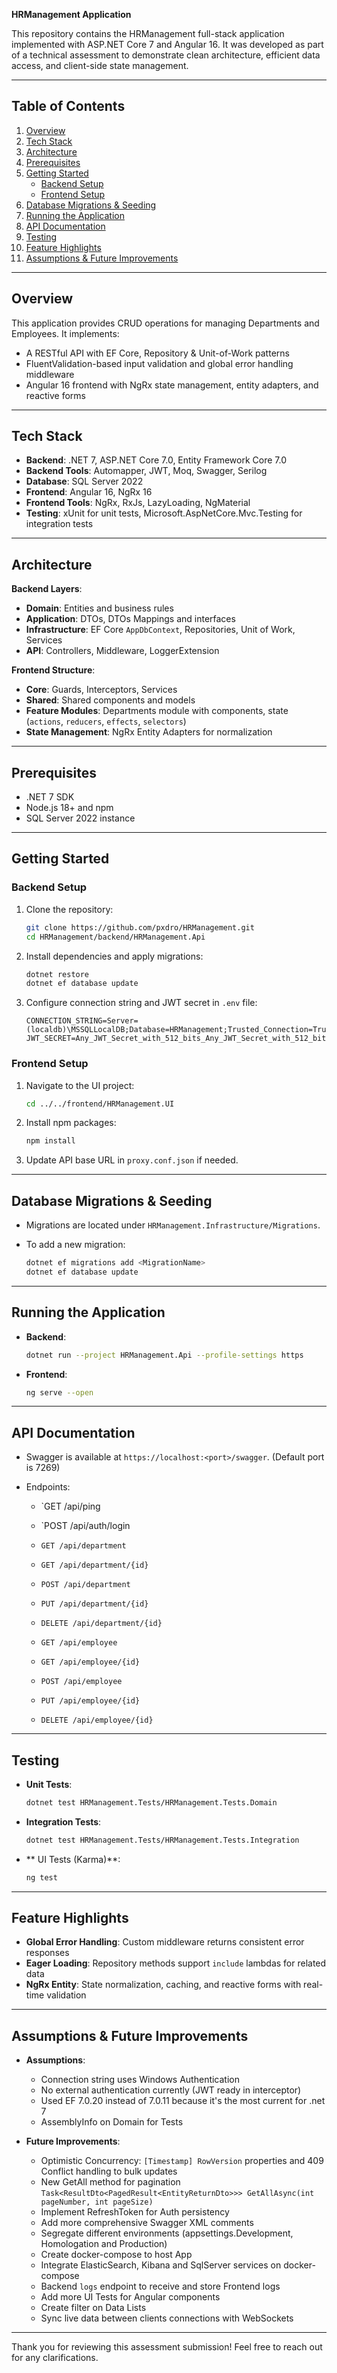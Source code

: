 **HRManagement Application**

This repository contains the HRManagement full-stack application implemented with ASP.NET Core 7 and Angular 16.
It was developed as part of a technical assessment to demonstrate clean architecture, efficient data access, and client-side state management.

---

## Table of Contents

1. [Overview](#overview)
2. [Tech Stack](#tech-stack)
3. [Architecture](#architecture)
4. [Prerequisites](#prerequisites)
5. [Getting Started](#getting-started)
   * [Backend Setup](#backend-setup)
   * [Frontend Setup](#frontend-setup)
6. [Database Migrations & Seeding](#database-migrations--seeding)
7. [Running the Application](#running-the-application)
8. [API Documentation](#api-documentation)
9. [Testing](#testing)
10. [Feature Highlights](#feature-highlights)
11. [Assumptions & Future Improvements](#assumptions--future-improvements)

---

## Overview

This application provides CRUD operations for managing Departments and Employees. It implements:

* A RESTful API with EF Core, Repository & Unit-of-Work patterns
* FluentValidation-based input validation and global error handling middleware
* Angular 16 frontend with NgRx state management, entity adapters, and reactive forms

---

## Tech Stack

* **Backend**: .NET 7, ASP.NET Core 7.0, Entity Framework Core 7.0
* **Backend Tools**: Automapper, JWT, Moq, Swagger, Serilog
* **Database**: SQL Server 2022
* **Frontend**: Angular 16, NgRx 16
* **Frontend Tools**: NgRx, RxJs, LazyLoading, NgMaterial
* **Testing**: xUnit for unit tests, Microsoft.AspNetCore.Mvc.Testing for integration tests

---

## Architecture

**Backend Layers**:

* **Domain**: Entities and business rules
* **Application**: DTOs, DTOs Mappings and interfaces
* **Infrastructure**: EF Core `AppDbContext`, Repositories, Unit of Work, Services
* **API**: Controllers, Middleware, LoggerExtension

**Frontend Structure**:

* **Core**: Guards, Interceptors, Services
* **Shared**: Shared components and models
* **Feature Modules**: Departments module with components, state (`actions`, `reducers`, `effects`, `selectors`)
* **State Management**: NgRx Entity Adapters for normalization

---

## Prerequisites

* .NET 7 SDK
* Node.js 18+ and npm
* SQL Server 2022 instance

---

## Getting Started

### Backend Setup

1. Clone the repository:

   ```bash
   git clone https://github.com/pxdro/HRManagement.git
   cd HRManagement/backend/HRManagement.Api
   ```
2. Install dependencies and apply migrations:

   ```bash
   dotnet restore
   dotnet ef database update
   ```
3. Configure connection string and JWT secret in `.env` file:

   ```env
   CONNECTION_STRING=Server=(localdb)\MSSQLLocalDB;Database=HRManagement;Trusted_Connection=True;TrustServerCertificate=True
   JWT_SECRET=Any_JWT_Secret_with_512_bits_Any_JWT_Secret_with_512_bits_Any_JWT_Secret_with_512_bits
   ```

### Frontend Setup

1. Navigate to the UI project:

   ```bash
   cd ../../frontend/HRManagement.UI
   ```
2. Install npm packages:

   ```bash
   npm install
   ```
3. Update API base URL in `proxy.conf.json` if needed.

---

## Database Migrations & Seeding

* Migrations are located under `HRManagement.Infrastructure/Migrations`.
* To add a new migration:

  ```bash
  dotnet ef migrations add <MigrationName>
  dotnet ef database update
  ```

---

## Running the Application

* **Backend**:

  ```bash
  dotnet run --project HRManagement.Api --profile-settings https
  ```
* **Frontend**:

  ```bash
  ng serve --open
  ```

---

## API Documentation

* Swagger is available at `https://localhost:<port>/swagger`. (Default port is 7269)

* Endpoints:
  * `GET /api/ping
  * `POST /api/auth/login

  * `GET /api/department`
  * `GET /api/department/{id}`
  * `POST /api/department`
  * `PUT /api/department/{id}`
  * `DELETE /api/department/{id}`
  
  * `GET /api/employee`
  * `GET /api/employee/{id}`
  * `POST /api/employee`
  * `PUT /api/employee/{id}`
  * `DELETE /api/employee/{id}`

---

## Testing

* **Unit Tests**:
  ```bash
  dotnet test HRManagement.Tests/HRManagement.Tests.Domain
  ```
  
* **Integration Tests**:
  ```bash
  dotnet test HRManagement.Tests/HRManagement.Tests.Integration
  ```
  
* ** UI Tests (Karma)**:
  ```bash
  ng test
  ```
  
---

## Feature Highlights

* **Global Error Handling**: Custom middleware returns consistent error responses
* **Eager Loading**: Repository methods support `include` lambdas for related data
* **NgRx Entity**: State normalization, caching, and reactive forms with real-time validation

---

## Assumptions & Future Improvements

* **Assumptions**:

  * Connection string uses Windows Authentication
  * No external authentication currently (JWT ready in interceptor)
  * Used EF 7.0.20 instead of 7.0.11 because it's the most current for .net 7
  * AssemblyInfo on Domain for Tests

* **Future Improvements**:
  * Optimistic Concurrency: `[Timestamp] RowVersion` properties and 409 Conflict handling to bulk updates
  * New GetAll method for pagination `Task<ResultDto<PagedResult<EntityReturnDto>>> GetAllAsync(int pageNumber, int pageSize)`
  * Implement RefreshToken for Auth persistency
  * Add more comprehensive Swagger XML comments
  * Segregate different environments  (appsettings.Development, Homologation and Production)
  * Create docker-compose to host App
  * Integrate ElasticSearch, Kibana and SqlServer services on docker-compose
  * Backend `logs` endpoint to receive and store Frontend logs
  * Add more UI Tests for Angular components
  * Create filter on Data Lists
  * Sync live data between clients connections with WebSockets

---

Thank you for reviewing this assessment submission! Feel free to reach out for any clarifications.
